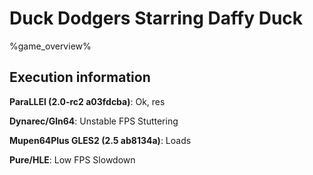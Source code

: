 # Duck Dodgers Starring Daffy Duck 

%game_overview%

## Execution information

**ParaLLEl (2.0-rc2 a03fdcba)**: Ok, res

**Dynarec/Gln64**: Unstable FPS Stuttering

**Mupen64Plus GLES2 (2.5 ab8134a)**: Loads

**Pure/HLE**: Low FPS Slowdown